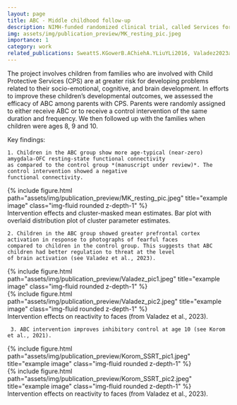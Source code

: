 ```yaml
---
layout: page
title: ABC - Middle childhood follow-up
description: NIMH-funded randomized clinical trial, called Services for Children in Their Own Homes (SCOH), testing the efficacy of the Attachment and Biobehavioral Catch-up intervention at 8, 9, 10-years of age.
img: assets/img/publication_preview/MK_resting_pic.jpeg
importance: 1
category: work
related_publications: SweattS.KGowerB.AChiehA.YLiuYLi2016, Valadez2023a
---
```


The project involves children from families who are involved with Child Protective Services (CPS) are at greater risk for developing problems related to their socio-emotional, cognitive, and brain development. In efforts to improve these children’s developmental outcomes, we assessed the efficacy of ABC among parents with CPS. Parents were randomly assigned to either receive ABC or to receive a control intervention of the same duration and frequency. We then followed up with the families when children were ages 8, 9 and 10.

Key findings:

    1. Children in the ABC group show more age-typical (near-zero) amygdala-OFC resting-state functional connectivity
    as compared to the control group *(manuscript under review)*. The control intervention showed a negative
    functional connectivity.


<div class="row">
    <div class="col-sm mt-3 mt-md-0">
        {% include figure.html path="assets/img/publication_preview/MK_resting_pic.jpeg" title="example image" class="img-fluid rounded z-depth-1" %}
    </div>
</div>

<div class="caption">
    Intervention effects and cluster-masked mean estimates. Bar plot with overlaid distribution plot of cluster parameter estimates.
</div>

    2. Children in the ABC group showed greater prefrontal cortex activation in response to photographs of fearful faces
    compared to children in the control group. This suggests that ABC children had better regulation to threat at the level
    of brain activation (see Valadez et al., 2023).

<div class="row">
    <div class="col-sm mt-3 mt-md-0">
        {% include figure.html path="assets/img/publication_preview/Valadez_pic1.jpeg" title="example image" class="img-fluid rounded z-depth-1" %}
    </div>
    <div class="col-sm mt-3 mt-md-0">
        {% include figure.html path="assets/img/publication_preview/Valadez_pic2.jpeg" title="example image" class="img-fluid rounded z-depth-1" %}
    </div>
</div>
<div class="caption">
    Intervention effects on reactivity to faces (from Valadez et al., 2023).
</div>

     3. ABC intervention improves inhibitory control at age 10 (see Korom et al., 2021).

<div class="row">
         <div class="col-sm mt-3 mt-md-0">
             {% include figure.html path="assets/img/publication_preview/Korom_SSRT_pic1.jpeg" title="example image" class="img-fluid rounded z-depth-1" %}
         </div>
         <div class="col-sm mt-3 mt-md-0">
             {% include figure.html path="assets/img/publication_preview/Korom_SSRT_pic2.jpeg" title="example image" class="img-fluid rounded z-depth-1" %}
         </div>
</div>

<div class="caption">
         Intervention effects on reactivity to faces (from Valadez et al., 2023).
     </div>
